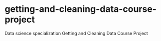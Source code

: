 # getting-and-cleaning-data-course-project
Data science specialization Getting and Cleaning Data Course Project
